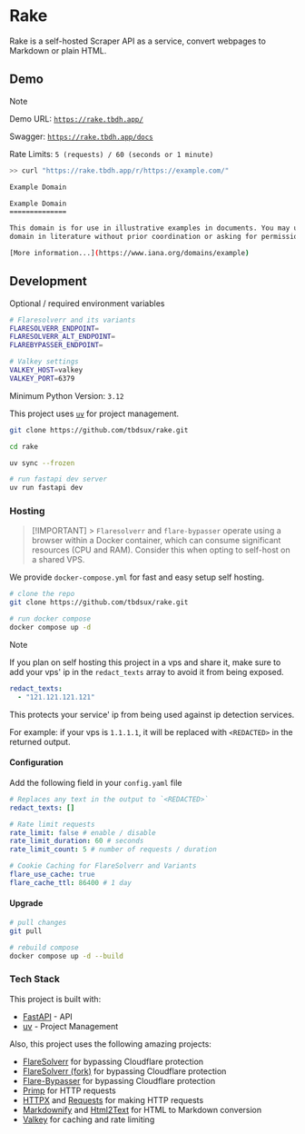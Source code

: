 # Rake

Rake is a self-hosted Scraper API as a service, convert webpages to Markdown or plain HTML.

## Demo

> [!NOTE]
> Demo URL: [`https://rake.tbdh.app/`](https://rake.tbdh.app/)
>
> Swagger: [`https://rake.tbdh.app/docs`](https://rake.tbdh.app/docs)
>
> Rate Limits: `5 (requests) / 60 (seconds or 1 minute)`

```sh
>> curl "https://rake.tbdh.app/r/https://example.com/"

Example Domain

Example Domain
==============

This domain is for use in illustrative examples in documents. You may use this
domain in literature without prior coordination or asking for permission.

[More information...](https://www.iana.org/domains/example)
```

## Development

Optional / required environment variables

```sh
# Flaresolverr and its variants
FLARESOLVERR_ENDPOINT=
FLARESOLVERR_ALT_ENDPOINT=
FLAREBYPASSER_ENDPOINT=

# Valkey settings
VALKEY_HOST=valkey
VALKEY_PORT=6379
```

Minimum Python Version: `3.12`

This project uses [`uv`](https://docs.astral.sh/uv/) for project management.

```sh
git clone https://github.com/tbdsux/rake.git

cd rake

uv sync --frozen

# run fastapi dev server
uv run fastapi dev
```

### Hosting

> [!IMPORTANT] > `Flaresolverr` and `flare-bypasser` operate using a browser within a Docker container, which can consume significant resources (CPU and RAM). Consider this when opting to self-host on a shared VPS.

We provide `docker-compose.yml` for fast and easy setup self hosting.

```sh
# clone the repo
git clone https://github.com/tbdsux/rake.git

# run docker compose
docker compose up -d
```

> [!NOTE]
> If you plan on self hosting this project in a vps and share it, make sure to add your vps' ip in the `redact_texts` array to avoid it from being exposed.
>
> ```yaml
> redact_texts:
>   - "121.121.121.121"
> ```
>
> This protects your service' ip from being used against ip detection services.
>
> For example: if your vps is `1.1.1.1`, it will be replaced with `<REDACTED>` in the returned output.

#### Configuration

Add the following field in your `config.yaml` file

```yaml
# Replaces any text in the output to `<REDACTED>`
redact_texts: []

# Rate limit requests
rate_limit: false # enable / disable
rate_limit_duration: 60 # seconds
rate_limit_count: 5 # number of requests / duration

# Cookie Caching for FlareSolverr and Variants
flare_use_cache: true
flare_cache_ttl: 86400 # 1 day
```

#### Upgrade

```sh
# pull changes
git pull

# rebuild compose
docker compose up -d --build
```

### Tech Stack

This project is built with:

- [FastAPI](https://github.com/fastapi/fastapi) - API
- [uv](https://github.com/astral-sh/uv) - Project Management

Also, this project uses the following amazing projects:

- [FlareSolverr](https://github.com/FlareSolverr/FlareSolverr) for bypassing Cloudflare protection
- [FlareSolverr (fork)](https://github.com/21hsmw/FlareSolverr) for bypassing Cloudflare protection
- [Flare-Bypasser](https://github.com/yoori/flare-bypasser/) for bypassing Cloudflare protection
- [Primp](https://github.com/deedy5/primp) for HTTP requests
- [HTTPX](https://github.com/encode/httpx/) and [Requests](https://github.com/psf/requests) for making HTTP requests
- [Markdownify](https://github.com/matthewwithanm/python-markdownify) and [Html2Text](https://github.com/Alir3z4/html2text/) for HTML to Markdown conversion
- [Valkey](https://github.com/valkey-io/valkey) for caching and rate limiting
